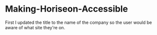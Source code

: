 # Making-Horiseon-Accessible
First I updated the title to the name of the company so the user would be aware of what site they're on.
